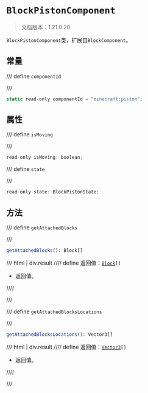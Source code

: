 # `BlockPistonComponent`

> 文档版本：1.21.0.20

`BlockPistonComponent`类，扩展自`BlockComponent`。

## 常量

/// define
`componentId`


///

```js
static read-only componentId = "minecraft:piston";
```


## 属性

/// define
`isMoving`


///

```js
read-only isMoving: boolean;
```


/// define
`state`


///

```js
read-only state: BlockPistonState;
```


## 方法

/// define
`getAttachedBlocks`


///

```js
getAttachedBlocks(): Block[]
```

/// html | div.result
//// define
返回值：<code><a href="../block.md">Block</a>[]</code>

- 返回值。


////

///


/// define
`getAttachedBlocksLocations`


///

```js
getAttachedBlocksLocations(): Vector3[]
```

/// html | div.result
//// define
返回值：<code><a href="../vector3.md">Vector3</a>[]</code>

- 返回值。


////

///

